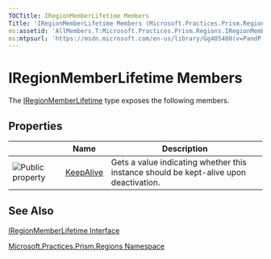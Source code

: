 ```yaml
---
TOCTitle: IRegionMemberLifetime Members
Title: 'IRegionMemberLifetime Members (Microsoft.Practices.Prism.Regions)'
ms:assetid: 'AllMembers.T:Microsoft.Practices.Prism.Regions.IRegionMemberLifetime'
ms:mtpsurl: 'https://msdn.microsoft.com/en-us/library/Gg405480(v=PandP.50)'
---
```



# IRegionMemberLifetime Members

The [IRegionMemberLifetime](https://msdn.microsoft.com/library/microsoft.practices.prism.regions.iregionmemberlifetime) type exposes the following members.

## Properties

<span id="propertyTableToggle"></span>
<table>

<thead>
<tr class="header">
<th> </th>
<th>Name</th>
<th>Description</th>
</tr>
</thead>
<tbody>
<tr class="odd">
<td><img src="https://msdn.microsoft.com/en-us/Gg405480.pubproperty(en-us,PandP.50).gif" title="Public property" /></td>
<td><a href="https://msdn.microsoft.com/library/microsoft.practices.prism.regions.iregionmemberlifetime.keepalive">KeepAlive</a></td>
<td><div class="summary">
Gets a value indicating whether this instance should be kept-alive upon deactivation.
</div></td>
</tr>
</tbody>
</table>

## See Also

[IRegionMemberLifetime Interface](https://msdn.microsoft.com/library/microsoft.practices.prism.regions.iregionmemberlifetime)

[Microsoft.Practices.Prism.Regions Namespace](https://msdn.microsoft.com/library/microsoft.practices.prism.regions)
